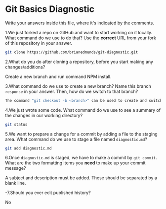 # Git Basics Diagnostic

Write your answers inside this file, where it's indicated by the comments.

1.We just forked a repo on GitHub and want to start working on it locally.
What command do we use to do that? Use the **correct** URL from your fork of
this repository in your answer.

```sh
git clone https://github.com/brianedmunds/git-diagnostic.git
```

2.What do you do after cloning a repository, before you start making any
changes/additions?

Create a new branch and run command NPM install.

3.What command do we use to create a new branch? Name this branch `response`
    in your answer. Then, how do we switch to that branch?

```sh
The command "git checkout -b <branch>" can be used to create and switch to a new branch.
```

4.We just wrote some code. What command do we use to see a summary of the
    changes in our working directory?

```sh
git status
```

5.We want to prepare a change for a commit by adding a file to the staging
    area. What command do we use to stage a file named `diagnostic.md`?

```sh
git add diagnostic.md
```

6.Once `diagnostic.md` is staged, we have to make a commit by `git commit`.
What are the two formatting items you **need** to make up your commit message?

A subject and description must be added.  These should be separated by a blank line.

-7.Should you ever edit published history?

No
